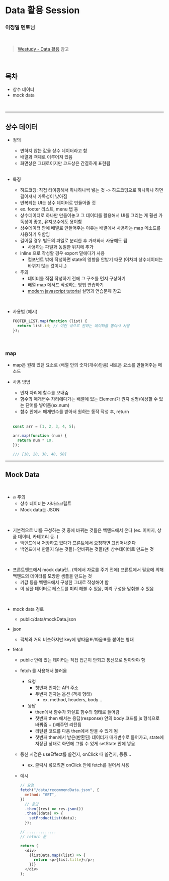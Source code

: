 # Data 활용 Session

### 이정일 멘토님

<br>

> [Westudy - Data 활용](https://study.wecode.co.kr/session/124) 참고

<br>

## 목차

- 상수 데이터
- mock data

<br>

---

## 상수 데이터

- 정의

  - 변하지 않는 값을 상수 데이터라고 함
  - 배열과 객체로 이루어져 있음
  - 화면상은 그대로이지만 코드상은 간결하게 표현됨

  <br>

- 특징
  - 하드코딩: 직접 타이핑해서 하나하나씩 넣는 것 -> 하드코딩으로 하나하나 하면 길어져서 가독성이 낮아짐
  - 반복되는 UI는 상수 데이터로 만들어줄 것
  - ex. footer 리스트, menu 탭 등
  - 상수데이터로 하나만 만들어놓고 그 데이터를 활용해서 UI를 그리는 게 훨씬 가독성이 좋고, 유지보수에도 용이함
  - 상수데이터 안에 배열로 만들어주는 이유는 배열에서 사용하는 map 메소드를 사용하기 위함임
  - 길어질 경우 별도의 파일로 분리한 후 가져와서 사용해도 됨
    - 사용하는 파일과 동일한 위치에 추가
  - inline 으로 작성할 경우 export 밑에다가 사용
    - 컴포넌트 밖에 작성하면 state의 영향을 안받기 때문 (어차피 상수데이터는 바뀌지 않는 값이니..)
  - 주의
    - 데이터를 직접 작성하기 전에 그 구조를 먼저 구상하기
    - 배열 map 메서드 작성하는 방법 연습하기
    - [modern javascript tutorial](https://ko.javascript.info/array-methods) 설명과 연습문제 참고

<br>

- 사용법 (예시)

  ```js
  FOOTER_LIST.map(function (list) {
    return list.id; // 이런 식으로 원하는 데이터를 뽑아서 사용
  });
  ```

<br>

### map

- map은 원래 있던 요소로 (배열 안의 숫자(개수)만큼) 새로운 요소를 만들어주는 메소드
- 사용 방법

  - 인자 자리에 함수를 보내줌
  - 함수의 매개변수 자리에다가는 배열에 있는 Element가 뭔지 설명/예상할 수 있는 단어를 넣어줌(ex.num)
  - 함수 안에서 매개변수를 받아서 원하는 동작 작성 후, return

  <br>

  ```js
  const arr = [1, 2, 3, 4, 5];

  arr.map(function (num) {
    return num * 10;
  });

  /// [10, 20, 30, 40, 50]
  ```

---

## Mock Data

<br>

- 🔥 주의
  - 상수 데이터는 자바스크립트
  - Mock data는 JSON

<br>

- 기본적으로 UI를 구성하는 것 중에 바뀌는 것들은 백엔드에서 온다 (ex. 이미지, 상품 데이터, 카테고리 등..)
  - 백엔드에서 저장하고 있다가 프론트에서 요청하면 끄집어내준다
  - 백엔드에서 만들지 않는 것들(=안바뀌는 것들)만! 상수데이터로 만드는 것

<br>

- 프론트엔드에서 mock data란.. (백에서 자료를 주기 전에) 프론트에서 필요에 의해 백엔드의 데이터를 모방한 샘플을 만드는 것
  - 키값 등을 백엔드에서 구성한 그대로 작성해야 함
  - 이 샘플 데이터로 테스트를 미리 해볼 수 있음, 미리 구성을 맞춰볼 수 있음

<br>

- mock data 경로
  - public/data/mockData.json
- json
  - 객체와 거의 비슷하지만 key에 쌍따옴표/따옴표를 붙이는 형태
- fetch

  - public 안에 있는 데이터는 직접 접근이 안되고 통신으로 받아와야 함
  - fetch 를 사용해서 불러옴
    - 요청
      - 첫번째 인자는 API 주소
      - 두번째 인자는 옵션 (객체 형태)
        - ex. method, headers, body ..
    - 응답
      - then에서 함수가 화살표 함수의 형태로 들어감
      - 첫번째 then 에서는 응답(response) 안의 body 코드를 js 형식으로 바꿔줌 + ()해주면 리턴됨
      - 리턴된 코드를 다음 then에서 받을 수 있게 됨
      - 첫번째 then에서 받은(반환된) 데이터가 매개변수로 들어가고, state에 저장된 상태로 화면에 그릴 수 있게 setState 안에 넣음
  - 통신 시점은 useEffect를 쓸건지, onClick 때 쓸건지, 등등...

    - ex. 클릭시 넣으려면 onClick 안에 fetch를 걸어서 사용

  - 예시
    <br>

    ```js
    // 요청
    fetch("/data/recommendData.json", {
      method: "GET",
    })
      // 응답
      .then((res) => res.json())
      .then((data) => {
        setProductList(data);
      });

    // .............
    // return 문

    return (
      <div>
        {listData.map((list) => {
          return <p>{list.title}</p>;
        })}
      </div>
    );
    ```
